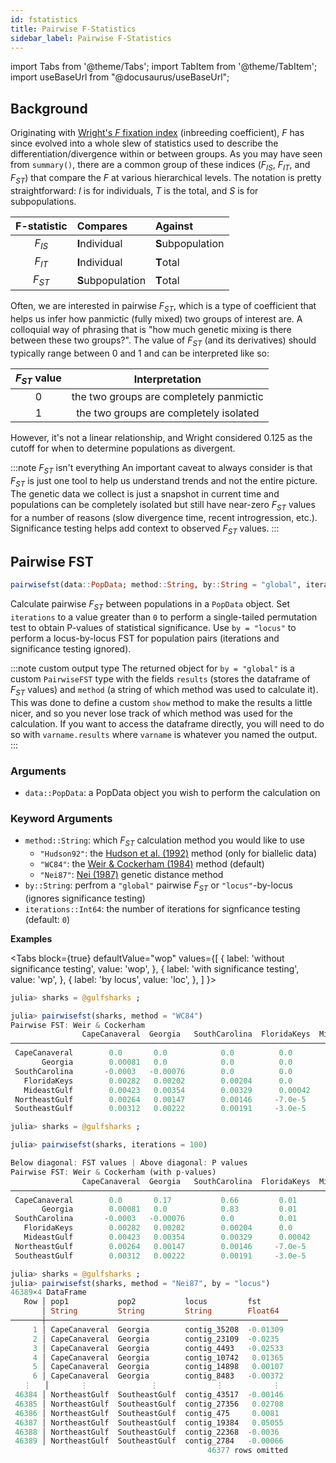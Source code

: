 ```yaml
---
id: fstatistics
title: Pairwise F-Statistics
sidebar_label: Pairwise F-Statistics
---
```

import Tabs from '@theme/Tabs';
import TabItem from '@theme/TabItem';
import useBaseUrl from "@docusaurus/useBaseUrl";

<link rel="stylesheet" href={useBaseUrl("katex/katex.min.css")} />


## Background
Originating with [Wright's $F$ fixation index](https://www.genetics.org/content/16/2/97) (inbreeding coefficient), $F$ has 
since evolved into a whole slew of statistics used to describe the differentiation/divergence within or between groups. As
you may have seen from `summary()`, there are a common group of these indices ($F_{IS}$, $F_{IT}$, and $F_{ST}$) that compare the $F$ at various hierarchical levels. The notation is pretty straightforward: $I$ is for individuals, $T$ is the total, and $S$ is for subpopulations.

| F-statistic  | Compares           |   Against         |
| :----------: |     :------       |   :----------    |
|    $F_{IS}$  |   **I**ndividual   | **S**ubpopulation |
|    $F_{IT}$  |   **I**ndividual   | **T**otal         |
|    $F_{ST}$  |  **S**ubpopulation | **T**otal         |


Often, we are interested in pairwise $F_{ST}$, which is a type of coefficient that helps us infer how panmictic (fully mixed) two groups of interest are. A colloquial way of phrasing that is "how much genetic mixing is there between these two groups?". The value of $F_{ST}$ (and its derivatives) should typically range between 0 and 1 and can be interpreted like so:

| $F_{ST}$ value    |                  Interpretation           |
| :----------:      |           :-----------------------:       |
|         0         |   the two groups are completely panmictic |
|         1         |   the two groups are completely isolated  |

However, it's not a linear relationship, and Wright considered 0.125 as the cutoff for when to determine populations as divergent.

:::note $F_{ST}$ isn't everything
An important caveat to always consider is that $F_{ST}$ is just one tool to help us understand trends and not the entire picture.
The genetic data we collect is just a snapshot in current time and populations can be completely isolated but still have near-zero
$F_{ST}$ values for a number of reasons (slow divergence time, recent introgression, etc.). Significance testing helps add context
to observed $F_{ST}$ values.
:::

## Pairwise FST
```julia
pairwisefst(data::PopData; method::String, by::String = "global", iterations::Int64)
```
Calculate pairwise $F_{ST}$ between populations in a `PopData` object. Set `iterations` 
to a value greater than `0` to perform a single-tailed permutation test to obtain
P-values of statistical significance. Use `by = "locus"` to perform a locus-by-locus FST for
population pairs (iterations and significance testing ignored). 

:::note custom output type
The returned object for `by = "global"` is a custom `PairwiseFST` type with the fields `results` (stores the dataframe of $F_{ST}$ values) and `method` (a string of which method was used to calculate it). This was done to define a custom `show` method to make the results a little nicer, and so you never lose track of which method was used for the calculation. If you want to access the dataframe directly, you will need to do so with `varname.results` where `varname` is whatever you named the output.  
:::

### Arguments
- `data::PopData`: a PopData object you wish to perform the calculation on

### Keyword Arguments
- `method::String`: which $F_{ST}$ calculation method you would like to use
    - `"Hudson92"`: the [Hudson et al. (1992)](https://www.genetics.org/content/132/2/583) method (only for biallelic data)
    - `"WC84"`: the [Weir & Cockerham (1984)](https://www.jstor.org/stable/2408641?casa_token=_0gGbCbYpqMAAAAA:f9BvW9Xvx_8WaWSaRN4iqg0HB7KkaP21712ds28cTjhsvVQrYRTyHon7hKCcyHLcmTRA9H_1oM5iF3TZAl5xPm5gil2GmcGzHyEFFYAOl8pDVEBMQQ&seq=1#metadata_info_tab_contents) method (default)
    - `"Nei87"`: [Nei (1987)](https://books.google.com/books?hl=en&lr=&id=UhRSsLkjxDgC&oi=fnd&pg=PP11&ots=Qu7vO8EMmw&sig=T6cTISYEEm-hL8aWU8EgeGgzP5E#v=onepage&q&f=false) genetic distance method
- `by::String`: perfrom a `"global"` pairwise $F_{ST}$ or `"locus"`-by-locus (ignores significance testing)
- `iterations::Int64`: the number of iterations for signficance testing (default: `0`)

**Examples**

<Tabs
  block={true}
  defaultValue="wop"
  values={[
    { label: 'without significance testing', value: 'wop', },
    { label: 'with significance testing', value: 'wp', },
    { label: 'by locus', value: 'loc', },
  ]
}>
<TabItem value="wop">

```julia
julia> sharks = @gulfsharks ;

julia> pairwisefst(sharks, method = "WC84")
Pairwise FST: Weir & Cockerham
                CapeCanaveral  Georgia   SouthCarolina  FloridaKeys  MideastGulf  NortheastGulf  SoutheastGulf 
───────────────────────────────────────────────────────────────────────────────────────────────────────────────
 CapeCanaveral        0.0       0.0            0.0          0.0          0.0            0.0                0.0
       Georgia        0.00081   0.0            0.0          0.0          0.0            0.0                0.0
 SouthCarolina       -0.0003   -0.00076        0.0          0.0          0.0            0.0                0.0
   FloridaKeys        0.00282   0.00202        0.00204      0.0          0.0            0.0                0.0
   MideastGulf        0.00423   0.00354        0.00329      0.00042      0.0            0.0                0.0
 NortheastGulf        0.00264   0.00147        0.00146     -7.0e-5      -0.00023        0.0                0.0
 SoutheastGulf        0.00312   0.00222        0.00191     -3.0e-5       0.00079        0.00118            0.0
```

</TabItem>
<TabItem value="wp">

```julia
julia> sharks = @gulfsharks ;

julia> pairwisefst(sharks, iterations = 100)

Below diagonal: FST values | Above diagonal: P values
Pairwise FST: Weir & Cockerham (with p-values)
                CapeCanaveral  Georgia   SouthCarolina  FloridaKeys  MideastGulf  NortheastGulf  SoutheastGulf 
───────────────────────────────────────────────────────────────────────────────────────────────────────────────
 CapeCanaveral        0.0       0.17           0.66         0.01         0.01           0.08              0.01
       Georgia        0.00081   0.0            0.83         0.01         0.01           0.05              0.02
 SouthCarolina       -0.0003   -0.00076        0.0          0.01         0.01           0.09              0.03
   FloridaKeys        0.00282   0.00202        0.00204      0.0          0.23           0.6               0.65
   MideastGulf        0.00423   0.00354        0.00329      0.00042      0.0            0.64              0.18
 NortheastGulf        0.00264   0.00147        0.00146     -7.0e-5      -0.00023        0.0               0.15
 SoutheastGulf        0.00312   0.00222        0.00191     -3.0e-5       0.00079        0.00118           0.0
```

</TabItem>
<TabItem value="loc">

```julia
julia> sharks = @gulfsharks ;
julia> pairwisefst(sharks, method = "Nei87", by = "locus")
46389×4 DataFrame
   Row │ pop1           pop2           locus         fst      
       │ String         String         String        Float64  
───────┼──────────────────────────────────────────────────────
     1 │ CapeCanaveral  Georgia        contig_35208  -0.01309
     2 │ CapeCanaveral  Georgia        contig_23109  -0.0235
     3 │ CapeCanaveral  Georgia        contig_4493   -0.02533
     4 │ CapeCanaveral  Georgia        contig_10742   0.01365
     5 │ CapeCanaveral  Georgia        contig_14898   0.00107
     6 │ CapeCanaveral  Georgia        contig_8483   -0.00372
   ⋮   │       ⋮              ⋮             ⋮           ⋮
 46384 │ NortheastGulf  SoutheastGulf  contig_43517  -0.00146
 46385 │ NortheastGulf  SoutheastGulf  contig_27356   0.02708
 46386 │ NortheastGulf  SoutheastGulf  contig_475     0.0081
 46387 │ NortheastGulf  SoutheastGulf  contig_19384   0.05055
 46388 │ NortheastGulf  SoutheastGulf  contig_22368  -0.0036
 46389 │ NortheastGulf  SoutheastGulf  contig_2784   -0.00066
                                            46377 rows omitted
```

</TabItem>
</Tabs>